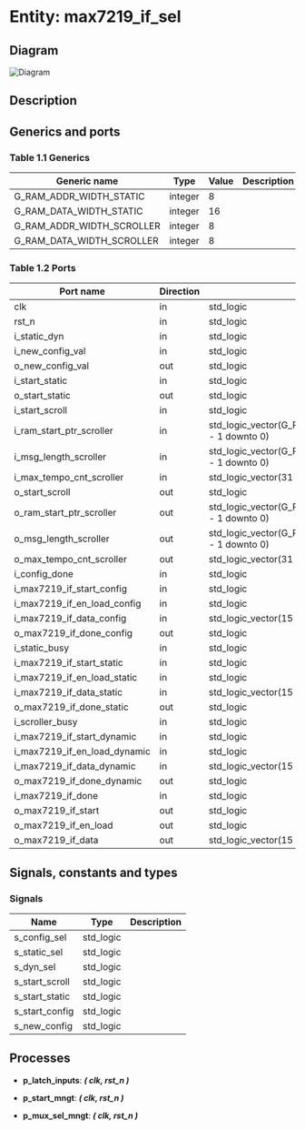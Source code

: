 # Entity: max7219_if_sel
## Diagram
![Diagram](max7219_if_sel.svg "Diagram")
## Description
## Generics and ports
### Table 1.1 Generics
| Generic name              | Type    | Value | Description |
| ------------------------- | ------- | ----- | ----------- |
| G_RAM_ADDR_WIDTH_STATIC   | integer | 8     |             |
| G_RAM_DATA_WIDTH_STATIC   | integer | 16    |             |
| G_RAM_ADDR_WIDTH_SCROLLER | integer | 8     |             |
| G_RAM_DATA_WIDTH_SCROLLER | integer | 8     |             |
### Table 1.2 Ports
| Port name                    | Direction | Type                                                     | Description |
| ---------------------------- | --------- | -------------------------------------------------------- | ----------- |
| clk                          | in        | std_logic                                                |             |
| rst_n                        | in        | std_logic                                                |             |
| i_static_dyn                 | in        | std_logic                                                |             |
| i_new_config_val             | in        | std_logic                                                |             |
| o_new_config_val             | out       | std_logic                                                |             |
| i_start_static               | in        | std_logic                                                |             |
| o_start_static               | out       | std_logic                                                |             |
| i_start_scroll               | in        | std_logic                                                |             |
| i_ram_start_ptr_scroller     | in        | std_logic_vector(G_RAM_ADDR_WIDTH_SCROLLER - 1 downto 0) |             |
| i_msg_length_scroller        | in        | std_logic_vector(G_RAM_DATA_WIDTH_SCROLLER - 1 downto 0) |             |
| i_max_tempo_cnt_scroller     | in        | std_logic_vector(31 downto 0)                            |             |
| o_start_scroll               | out       | std_logic                                                |             |
| o_ram_start_ptr_scroller     | out       | std_logic_vector(G_RAM_ADDR_WIDTH_SCROLLER - 1 downto 0) |             |
| o_msg_length_scroller        | out       | std_logic_vector(G_RAM_DATA_WIDTH_SCROLLER - 1 downto 0) |             |
| o_max_tempo_cnt_scroller     | out       | std_logic_vector(31 downto 0)                            |             |
| i_config_done                | in        | std_logic                                                |             |
| i_max7219_if_start_config    | in        | std_logic                                                |             |
| i_max7219_if_en_load_config  | in        | std_logic                                                |             |
| i_max7219_if_data_config     | in        | std_logic_vector(15 downto 0)                            |             |
| o_max7219_if_done_config     | out       | std_logic                                                |             |
| i_static_busy                | in        | std_logic                                                |             |
| i_max7219_if_start_static    | in        | std_logic                                                |             |
| i_max7219_if_en_load_static  | in        | std_logic                                                |             |
| i_max7219_if_data_static     | in        | std_logic_vector(15 downto 0)                            |             |
| o_max7219_if_done_static     | out       | std_logic                                                |             |
| i_scroller_busy              | in        | std_logic                                                |             |
| i_max7219_if_start_dynamic   | in        | std_logic                                                |             |
| i_max7219_if_en_load_dynamic | in        | std_logic                                                |             |
| i_max7219_if_data_dynamic    | in        | std_logic_vector(15 downto 0)                            |             |
| o_max7219_if_done_dynamic    | out       | std_logic                                                |             |
| i_max7219_if_done            | in        | std_logic                                                |             |
| o_max7219_if_start           | out       | std_logic                                                |             |
| o_max7219_if_en_load         | out       | std_logic                                                |             |
| o_max7219_if_data            | out       | std_logic_vector(15 downto 0)                            |             |
## Signals, constants and types
### Signals
| Name           | Type      | Description |
| -------------- | --------- | ----------- |
| s_config_sel   | std_logic |             |
| s_static_sel   | std_logic |             |
| s_dyn_sel      | std_logic |             |
| s_start_scroll | std_logic |             |
| s_start_static | std_logic |             |
| s_start_config | std_logic |             |
| s_new_config   | std_logic |             |
## Processes
- **p_latch_inputs**: ***( clk, rst_n )***

- **p_start_mngt**: ***( clk, rst_n )***

- **p_mux_sel_mngt**: ***( clk, rst_n )***

